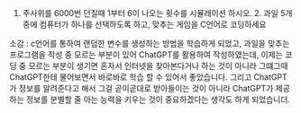 1. 주사위를 6000번 던질때 1부터 6이 나오는 횟수를 시뮬레이션 하시오. 2. 과일 5개 중에 컴퓨터가 하나를 선택하도록 하고, 맞추는 게임을 C언어로 코딩하세요

소감 : c언어를 통하여 랜덤한 변수를 생성하는 방법을 학습하게 되었고, 과일을 맞추는 프로그램을 작성 중 모르는 부분이 있어 ChatGPT를 활용하여 작성하였는데, 이제는 코딩 중 모르는 부분이 생기면 혼자서 인터넷을 찾아본다거나 하는 것이 아니라 그떄그때 ChatGPT한테 물어보면서 바로바로 학습 할 수 있어서 좋았습니다. 그리고 ChatGPT가 정보를 알려준다고 해서 그걸 곧이곧대로 받아들이는 것이 아니라 ChatGPT가 제공하는 정보를 분별할 줄 아는 능력을 키우는 것이 중요하겠다는 생각도 하게 되었습니더.
